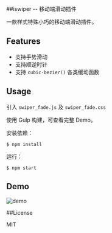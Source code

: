 ##iswiper -- 移动端滑动插件

一款样式特殊小巧的移动端滑动插件。

## Features

- 支持手势滑动
- 支持顺逆时针
- 支持 `cubic-bezier()` 各类缓动函数

## Usage

引入 `swiper_fade.js` 及 `swiper_fade.css`

使用 Gulp 构建，可查看完整 Demo。

安装依赖：
```
$ npm install
```

运行：

```
$ npm start
```

## Demo

![demo](https://github.com/chokcoco/swiper_fade/blob/master/images/2.gif)

##License

MIT
